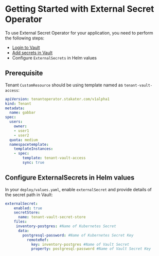 # Getting Started with External Secret Operator

To use External Secret Operator for your application, you need to perform the following steps:

- [Login to Vault](../vault.md#authentication)
- [Add secrets in Vault](../vault.md#create-secrets)
- Configure `ExternalSecrets` in Helm values

## Prerequisite

Tenant `CustomResource` should be using template named as `tenant-vault-access`:

```yaml
apiVersion: tenantoperator.stakater.com/v1alpha1
kind: Tenant
metadata:
  name: gabbar
spec:
  users:
    owner:
    - user1
    - user2
  quota: medium
  namespacetemplate:
    templateInstances:
    - spec:
        template: tenant-vault-access
        sync: true
```

## Configure ExternalSecrets in Helm values

In your `deploy/values.yaml`, enable `externalSecret` and provide details of the secret path in Vault:

```yaml
externalSecret:
    enabled: true
    secretStore:
      name: tenant-vault-secret-store
    files:   
     inventory-postgres: #Name of Kubernetes Secret
      data:
        postgresql-password: #Name of Kubernetes Secret Key
          remoteRef:
            key: inventory-postgres #Name of Vault Secret
            property: postgresql-password #Name of Vault Secret Key
```
